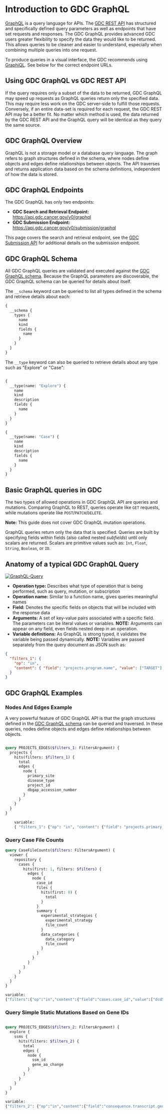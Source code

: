 # Introduction to GDC GraphQL

[GraphQL](https://graphql.org/) is a query language for APIs. The [GDC REST API](https://docs.gdc.cancer.gov/API/Users_Guide/Getting_Started/) has structured and specifically defined query parameters as well as endpoints that have set requests and responses. The GDC GraphQL provides advanced GDC users greater flexibility to specify the data they would like to be returned. This allows queries to be cleaner and easier to understand, especially when combining multiple queries into one request.

To produce queries in a visual interface, the GDC recommends using [GraphiQL](https://github.com/graphql/graphiql). See below for the correct endpoint URLs.

## Using GDC GraphQL vs GDC REST API

If the query requires only a subset of the data to be returned, GDC GraphQL may speed up requests as GraphQL queries return only the specified data. This may require less work on the GDC server-side to fulfill those requests. Conversely, if an entire data-set is required for each request, the GDC REST API may be a better fit. No matter which method is used, the data returned by the GDC REST API and the GraphQL query will be identical as they query the same source.

## GDC GraphQL Overview

GraphQL is not a storage model or a database query language. The graph refers to graph structures defined in the schema, where nodes define objects and edges define relationships between objects. The API traverses and returns application data based on the schema definitions, independent of how the data is stored.

## GDC GraphQL Endpoints

The GDC GraphQL has only two endpoints:

- **GDC Search and Retrieval Endpoint:** https://api.gdc.cancer.gov/v0/graphql
- **GDC Submission Endpoint:** https://api.gdc.cancer.gov/v0/submission/graphql

This page covers the search and retrieval endpoint, see the [GDC Submission API](Submission) for additional details on the submission endpoint.

## GDC GraphQL Schema

All GDC GraphQL queries are validated and executed against the [GDC GraphQL schema](https://github.com/NCI-GDC/portal-ui/blob/92f0dfa17838746093c3c011141d08391016da91/data/schema.graphql). Because the GraphQL parameters are discoverable, the GDC GraphQL schema can be queried for details about itself.

The `__schema` keyword can be queried to list all types defined in the schema and retrieve details about each:

```GraphQL
{
  __schema {
    types {
      name
      kind
      fields {
        name
      }
    }
  }
}
```

The `__type` keyword can also be queried to retrieve details about any type such as "Explore" or "Case":

```GraphQL

{
  __type(name: "Explore") {
    name
    kind
    description
    fields {
      name
    }
  }
}
```

```GraphQL
{
  __type(name: "Case") {
    name
    kind
    description
    fields {
      name
    }
  }
}
```

## Basic GraphQL queries in GDC

The two types of allowed operations in GDC GraphQL API are queries and mutations. Comparing GraphQL to REST, queries operate like `GET` requests, while mutations operate like `POST`/`PATCH`/`DELETE`.

**Note:** This guide does not cover GDC GraphQL mutation operations.

GraphQL queries return only the data that is specified. Queries are built by specifying fields within fields (also called nested _subfields_) until only scalars are returned. Scalars are primitive values such as: `Int`, `Float`, `String`, `Boolean`, or `ID`.

## Anatomy of a typical GDC GraphQL Query

[![GraqhQL-Query](images/graphql-query.png)](../images/graphql-query.png "Click to see the full image.")

- **Operation type:** Describes what type of operation that is being performed, such as query, mutation, or subscription
- **Operation name:** Similar to a function name, gives queries meaningful names
- **Field:** Denotes the specific fields on objects that will be included with the response data
- **Arguments:** A set of key-value pairs associated with a specific field. The parameters can be literal values or variables. **NOTE:** Arguments can appear on any field, even fields nested deep in an operation.
- **Variable definitions:** As GraphQL is strong typed, it validates the variable being passed dynamically. **NOTE:** Variables are passed separately from the query document as JSON such as:

```json
{
  "filters_1": {
    "op": "in",
    "content": { "field": "projects.program.name", "value": ["TARGET"] }
  }
}
```

## GDC GraphQL Examples

### Nodes And Edges Example

A very powerful feature of GDC GraphQL API is that the graph structures defined in the [GDC GraphQL schema](https://github.com/NCI-GDC/portal-ui/blob/92f0dfa17838746093c3c011141d08391016da91/data/schema.graphql) can be queried and traversed. In these queries, nodes define objects and edges define relationships between objects.

```GraphQL

query PROJECTS_EDGES($filters_1: FiltersArgument) {
  projects {
    hits(filters: $filters_1) {
      total
      edges {
        node {
          primary_site
          disease_type
          project_id
          dbgap_accession_number
        }
      }
    }
  }
}

    variable:
    { "filters_1": {"op": "in", "content": {"field": "projects.primary_site", "value": ["Kidney"]}}}
```

### Query Case File Counts

```GraphQL
query CaseFileCounts($filters: FiltersArgument) {
  viewer {
    repository {
      cases {
        hits(first: 1, filters: $filters) {
          edges {
            node {
              case_id
              files {
                hits(first: 0) {
                  total
                }
              }
              summary {
                experimental_strategies {
                  experimental_strategy
                  file_count
                }
                data_categories {
                  data_category
                  file_count
                }
              }
            }
          }
        }
      }
    }
  }
}

variable:
{"filters":{"op":"in","content":{"field":"cases.case_id","value":["dcd5860c-7e3a-44f3-a732-fe92fe3fe300"]}}}
```

### Query Simple Static Mutations Based on Gene IDs

```GraphQL

query PROJECTS_EDGES($filters_2: FiltersArgument) {
  explore {
    ssms {
      hits(filters: $filters_2) {
        total
        edges {
          node {
            ssm_id
            gene_aa_change
          }
        }
      }
    }
  }
}

variable:
{"filters_2": {"op":"in","content":{"field":"consequence.transcript.gene.gene_id","value":["ENSG00000155657"]}}}
```

